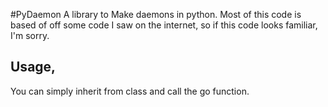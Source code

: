 #PyDaemon
A library to Make daemons in python. Most of this code is based of off some code I saw on the internet, so if this code looks familiar, I'm sorry.

## Usage,
You can simply inherit from class and call the go function.
